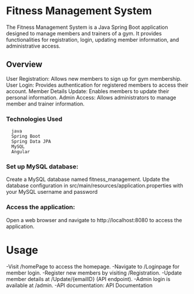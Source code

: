 
# Fitness Management System
The Fitness Management System is a Java Spring Boot application designed to manage members and trainers of a gym. It provides functionalities for registration, login, updating member information, and administrative access.
## Overview
User Registration: Allows new members to sign up for gym membership.
User Login: Provides authentication for registered members to access their account.
Member Details Update: Enables members to update their personal information.
Admin Access: Allows administrators to manage member and trainer information.
### Technologies Used
      java
      Spring Boot
      Spring Data JPA
      MySQL
      Angular
### Set up MySQL database:
Create a MySQL database named fitness_management.
Update the database configuration in src/main/resources/application.properties with your MySQL username and password
### Access the application:
Open a web browser and navigate to http://localhost:8080 to access the application.
# Usage
-Visit /homePage to access the homepage.
-Navigate to /Loginpage for member login.
-Register new members by visiting /Registration.
-Update member details at /Update/{emailID} (API endpoint).
-Admin login is available at /admin.
-API documentation: API Documentation
